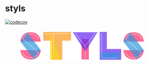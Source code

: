 # styls

[![codecov](https://codecov.io/gh/l-zoy/styls/branch/main/graph/badge.svg?token=DAETCWW98B)](https://codecov.io/gh/l-zoy/styls)

<center>
<img src="./styls.svg" alt="styls" style="width:80%;margin-top:10px">
</center>
